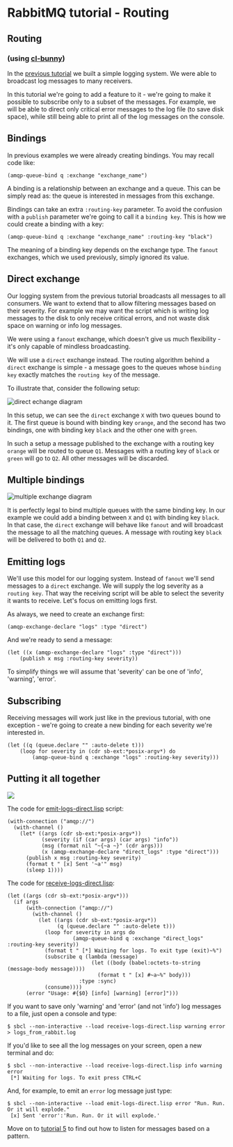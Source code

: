 <!--
Copyright (C) 2007-2015 Pivotal Software, Inc.

All rights reserved. This program and the accompanying materials
are made available under the terms of the under the Apache License,
Version 2.0 (the "License”); you may not use this file except in compliance
with the License. You may obtain a copy of the License at

http://www.apache.org/licenses/LICENSE-2.0

Unless required by applicable law or agreed to in writing, software
distributed under the License is distributed on an "AS IS" BASIS,
WITHOUT WARRANTIES OR CONDITIONS OF ANY KIND, either express or implied.
See the License for the specific language governing permissions and
limitations under the License.
-->

# RabbitMQ tutorial - Routing

## Routing

### (using [cl-bunny](http://cl-rabbit.io/cl-bunny))

In the [previous tutorial](tutorial-three-cl.html) we built a
simple logging system. We were able to broadcast log messages to many
receivers.

In this tutorial we're going to add a feature to it - we're going to
make it possible to subscribe only to a subset of the messages. For
example, we will be able to direct only critical error messages to the
log file (to save disk space), while still being able to print all of
the log messages on the console.


Bindings
--------

In previous examples we were already creating bindings. You may recall
code like:

    (amqp-queue-bind q :exchange "exchange_name")

A binding is a relationship between an exchange and a queue. This can
be simply read as: the queue is interested in messages from this
exchange.

Bindings can take an extra `:routing-key` parameter. To avoid the
confusion with a `publish` parameter we're going to call it a
`binding key`. This is how we could create a binding with a key:

    (amqp-queue-bind q :exchange "exchange_name" :routing-key "black")

The meaning of a binding key depends on the exchange type. The
`fanout` exchanges, which we used previously, simply ignored its
value.

Direct exchange
---------------

Our logging system from the previous tutorial broadcasts all messages
to all consumers. We want to extend that to allow filtering messages
based on their severity. For example we may want the script which is
writing log messages to the disk to only receive critical errors, and
not waste disk space on warning or info log messages.

We were using a `fanout` exchange, which doesn't give us much
flexibility - it's only capable of mindless broadcasting.

We will use a `direct` exchange instead. The routing algorithm behind
a `direct` exchange is simple - a message goes to the queues whose
`binding key` exactly matches the `routing key` of the message.

To illustrate that, consider the following setup:

![direct echange diagram](http://i.imgur.com/lMGLZRW.png)

In this setup, we can see the `direct` exchange `X` with two queues bound
to it. The first queue is bound with binding key `orange`, and the second
has two bindings, one with binding key `black` and the other one
with `green`.

In such a setup a message published to the exchange with a routing key
`orange` will be routed to queue `Q1`. Messages with a routing key of `black`
or `green` will go to `Q2`. All other messages will be discarded.


Multiple bindings
-----------------
![multiple exchange diagram](http://i.imgur.com/1LP5MlV.png)

It is perfectly legal to bind multiple queues with the same binding
key. In our example we could add a binding between `X` and `Q1` with
binding key `black`. In that case, the `direct` exchange will behave
like `fanout` and will broadcast the message to all the matching
queues. A message with routing key `black` will be delivered to both
`Q1` and `Q2`.


Emitting logs
-------------

We'll use this model for our logging system. Instead of `fanout` we'll
send messages to a `direct` exchange. We will supply the log severity as
a `routing key`. That way the receiving script will be able to select
the severity it wants to receive. Let's focus on emitting logs
first.

As always, we need to create an exchange first:

    (amqp-exchange-declare "logs" :type "direct")

And we're ready to send a message:

    (let ((x (amqp-exchange-declare "logs" :type "direct")))
	    (publish x msg :routing-key severity))

To simplify things we will assume that 'severity' can be one of
'info', 'warning', 'error'.


Subscribing
-----------

Receiving messages will work just like in the previous tutorial, with
one exception - we're going to create a new binding for each severity
we're interested in.

    (let ((q (queue.declare "" :auto-delete t)))
        (loop for severity in (cdr sb-ext:*posix-argv*) do
            (amqp-queue-bind q :exchange "logs" :routing-key severity)))

Putting it all together
-----------------------


![](http://i.imgur.com/WiZ2UuV.png)


The code for [emit-logs-direct.lisp](https://github.com/cl-rabbit/cl-bunny/tree/master/examples/tutorials/emit-logs-direct.lisp) script:

	(with-connection ("amqp://")
	  (with-channel ()
	    (let* ((args (cdr sb-ext:*posix-argv*))
	           (severity (if (car args) (car args) "info"))
	           (msg (format nil "~{~a ~}" (cdr args)))
	           (x (amqp-exchange-declare "direct_logs" :type "direct")))
	      (publish x msg :routing-key severity)
	      (format t " [x] Sent '~a'" msg)
	      (sleep 1))))



The code for [receive-logs-direct.lisp](https://github.com/cl-rabbit/cl-bunny/tree/master/examples/tutorials/receive-logs-direct.lisp):

	(let ((args (cdr sb-ext:*posix-argv*)))
	  (if args
	      (with-connection ("amqp://")
	        (with-channel ()
	          (let ((args (cdr sb-ext:*posix-argv*))
	                (q (queue.declare "" :auto-delete t)))
	            (loop for severity in args do
	                     (amqp-queue-bind q :exchange "direct_logs" :routing-key severity))
	            (format t " [*] Waiting for logs. To exit type (exit)~%")
	            (subscribe q (lambda (message)
	                           (let ((body (babel:octets-to-string (message-body message))))
	                             (format t " [x] #~a~%" body)))
	                       :type :sync)
	            (consume))))
	      (error "Usage: #{$0} [info] [warning] [error]")))


If you want to save only 'warning' and 'error' (and not 'info') log
messages to a file, just open a console and type:

    $ sbcl --non-interactive --load receive-logs-direct.lisp warning error > logs_from_rabbit.log

If you'd like to see all the log messages on your screen, open a new
terminal and do:

    $ sbcl --non-interactive --load receive-logs-direct.lisp info warning error
     [*] Waiting for logs. To exit press CTRL+C

And, for example, to emit an `error` log message just type:

    $ sbcl --non-interactive --load emit-logs-direct.lisp error "Run. Run. Or it will explode."
     [x] Sent 'error':'Run. Run. Or it will explode.'

Move on to [tutorial 5](tutorial-five-cl.html) to find out how to listen
for messages based on a pattern.
